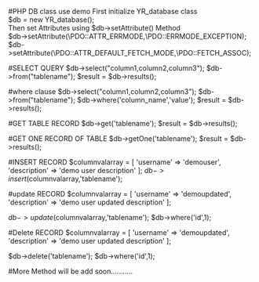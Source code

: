 #PHP DB class use demo
First initialize YR_database class <br>
$db = new YR_database(); <br>
Then set Attributes using $db->setAttribute() Method <br>
$db->setAttribute(\PDO::ATTR_ERRMODE,\PDO::ERRMODE_EXCEPTION); <br>
$db->setAttribute(\PDO::ATTR_DEFAULT_FETCH_MODE,\PDO::FETCH_ASSOC); <br>

#SELECT QUERY
$db->select("column1,column2,column3");
$db->from("tablename");
$result = $db->results();

#where clause 
$db->select("column1,column2,column3");
$db->from("tablename");
$db->where('column_name','value');
$result = $db->results();

#GET TABLE RECORD
$db->get('tablename');
$result = $db->results();

#GET ONE RECORD OF TABLE
$db->getOne('tablename');
$result = $db->results();

#INSERT RECORD
$columnvalarray = [
	'username' => 'demouser',
	'description' => 'demo user description'
];
$db->insert($columnvalarray,'tablename');

#update RECORD
$columnvalarray = [
	'username' => 'demoupdated',
	'description' => 'demo user updated description'
];

$db->update($columnvalarray,'tablename');
$db->where('id',1);

#Delete RECORD
$columnvalarray = [
	'username' => 'demoupdated',
	'description' => 'demo user updated description'
];

$db->delete('tablename');
$db->where('id',1);

#More Method will be add soon........... 